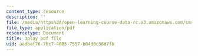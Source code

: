 ```yaml
---
content_type: resource
description: ''
file: /media/https%3A/open-learning-course-data-rc.s3.amazonaws.com/cms-608-game-design-fall-2010/aadbaf767bc740057557b04d0c38d7fb_68571.pdf
file_type: application/pdf
resourcetype: Document
title: 3play pdf file
uid: aadbaf76-7bc7-4005-7557-b04d0c38d7fb
---
```

